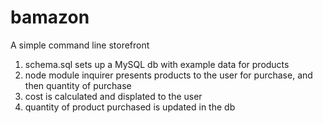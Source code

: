 # bamazon

A simple command line storefront

1. schema.sql sets up a MySQL db with example data for products
2. node module inquirer presents products to the user for purchase, and then quantity of purchase
3. cost is calculated and displated to the user
4. quantity of product purchased is updated in the db
